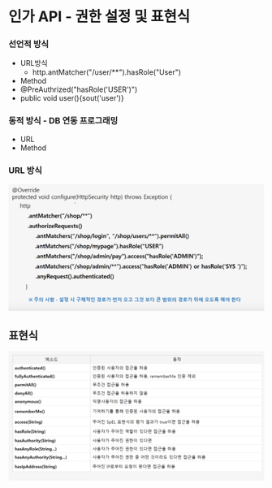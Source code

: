 # 인가 API - 권한 설정 및 표현식

### 선언적 방식

* URL방식
  * http.antMatcher\("/user/\*\*"\).hasRole\("User"\)
*  Method
  * @PreAuthrized\("hasRole\('USER'\)"\)
  * public void user\(\){sout\('user'\)}

### 동적 방식 - DB 연동 프로그래밍

* URL
* Method

###  URL 방식

![](../../../../.gitbook/assets/2020-10-02-5.50.23.png)

## 표현식

![](../../../../.gitbook/assets/2020-10-02-6.01.36.png)



